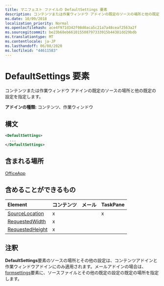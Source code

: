 ```yaml
---
title: マニフェスト ファイルの DefaultSettings 要素
description: コンテンツまたは作業ウィンドウ アドインの既定のソースの場所と他の既定の設定を指定します。
ms.date: 10/09/2018
localization_priority: Normal
ms.openlocfilehash: ace4f971d342f98d0aca5c21a7a48ceaf2563a2f
ms.sourcegitcommit: be23b68eb661015508797333915b44381dd29bdb
ms.translationtype: MT
ms.contentlocale: ja-JP
ms.lasthandoff: 06/08/2020
ms.locfileid: "44611583"
---
```

# <a name="defaultsettings-element"></a>DefaultSettings 要素

コンテンツまたは作業ウィンドウ アドインの既定のソースの場所と他の既定の設定を指定します。

**アドインの種類:** コンテンツ、作業ウィンドウ

## <a name="syntax"></a>構文

```XML
<DefaultSettings>
  ...
</DefaultSettings>
```

## <a name="contained-in"></a>含まれる場所

[OfficeApp](officeapp.md)

## <a name="can-contain"></a>含めることができるもの

|**Element**|**コンテンツ**|**メール**|**TaskPane**|
|:-----|:-----|:-----|:-----|
|[SourceLocation](sourcelocation.md)|x||x|
|[RequestedWidth](requestedwidth.md)|x|||
|[RequestedHeight](requestedheight.md)|x|||

## <a name="remarks"></a>注釈

**DefaultSettings**要素のソースの場所とその他の設定は、コンテンツアドインと作業ウィンドウアドインにのみ適用されます。メールアドインの場合は、 [formsettings](formsettings.md)要素に、ソースファイルとその他の既定の設定の既定の場所を指定します。

